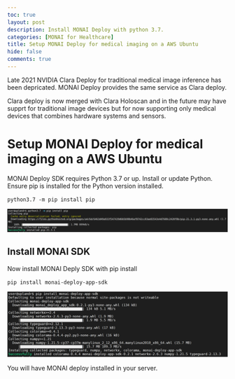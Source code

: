 ```yaml
---
toc: true
layout: post
description: Install MONAI Deploy with python 3.7.
categories: [MONAI for Healthcare]
title: Setup MONAI Deploy for medical imaging on a AWS Ubuntu
hide: false
comments: true
---
```


Late 2021 NVIDIA Clara Deploy for traditional medical image inference has been depricated. MONAI Deploy provides the same service as Clara deploy. 

Clara deploy is now merged with Clara Holoscan and in the future may have supprt for traditional image devices but for now supporting only medical devices that combines hardware systems and sensors.

# Setup MONAI Deploy for medical imaging on a AWS Ubuntu

MONAI Deploy SDK requires Python 3.7 or up. Install or update Python. Ensure pip is installed for the Python version installed.

```
python3.7 -m pip install pip
```

![](/images/2022-01-27-install-monai-deploy/image1.png)

## Install MONAI SDK

Now install MONAI Deply SDK with pip install

```
pip install monai-deploy-app-sdk
```

![](/images/2022-01-27-install-monai-deploy/image2.png)

You will have MONAI deploy installed in your server.
